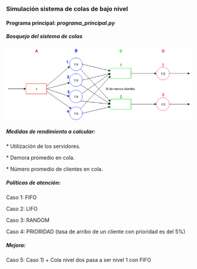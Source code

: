 <h3>Simulación sistema de colas de bajo nivel</h3>

<h4>Programa principal: <i>programa_principal.py</i></h4>

<h5>Bosquejo del sistema de colas</h5>
<img src="sistema_de_colas.png"/>

<h5>Medidas de rendimiento a calcular:</h5>
<p>* Utilización de los servidores.</p>
<p>* Demora promedio en cola.</p>
<p>* Número promedio de clientes en cola.</p>

<h5>Políticas de atención:</h5>
<p>Caso 1: FIFO</p>
<p>Caso 2: LIFO</p>
<p>Caso 3: RANDOM</p>
<p>Caso 4: PRIORIDAD (tasa de arribo de un cliente con prioridad es del 5%)</p>

<h5>Mejora:</h5>
<p>Caso 5: Caso 1) + Cola nivel dos pasa a ser nivel 1 con FIFO</p>
